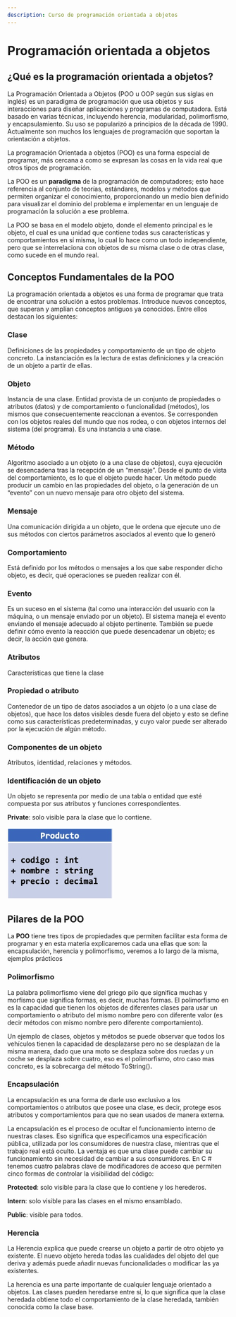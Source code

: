 ```yaml
---
description: Curso de programación orientada a objetos
---
```


# Programación orientada a objetos

## ¿Qué es la programación orientada a objetos?

La Programación Orientada a Objetos \(POO u OOP según sus siglas en inglés\) es un paradigma de programación que usa objetos y sus interacciones para diseñar aplicaciones y programas de computadora. Está basado en varias técnicas, incluyendo herencia, modularidad, polimorfismo, y encapsulamiento. Su uso se popularizó a principios de la década de 1990. Actualmente son muchos los lenguajes de programación que soportan la orientación a objetos.

La programación Orientada a objetos \(POO\) es una forma especial de programar, más cercana a como se expresan las cosas en la vida real que otros tipos de programación.

La POO es un **paradigma** de la programación de computadores; esto hace referencia al conjunto de teorías, estándares, modelos y métodos que permiten organizar el conocimiento, proporcionando un medio bien definido para visualizar el dominio del problema e implementar en un lenguaje de programación la solución a ese problema.

La POO se basa en el modelo objeto, donde el elemento principal es le objeto, el cual es una unidad que contiene todas sus características y comportamientos en sí misma, lo cual lo hace como un todo independiente, pero que se interrelaciona con objetos de su misma clase o de otras clase, como sucede en el mundo real.

## Conceptos Fundamentales de la POO

La programación orientada a objetos es una forma de programar que trata de encontrar una solución a estos problemas. Introduce nuevos conceptos, que superan y amplían conceptos antiguos ya conocidos. Entre ellos destacan los siguientes:

### Clase

Definiciones de las propiedades y comportamiento de un tipo de objeto concreto. La instanciación es la lectura de estas definiciones y la creación de un objeto a partir de ellas.

### Objeto

Instancia de una clase. Entidad provista de un conjunto de propiedades o atributos \(datos\) y de comportamiento o funcionalidad \(métodos\), los mismos que consecuentemente reaccionan a eventos. Se corresponden con los objetos reales del mundo que nos rodea, o con objetos internos del sistema \(del programa\). Es una instancia a una clase.

### Método

Algoritmo asociado a un objeto \(o a una clase de objetos\), cuya ejecución se desencadena tras la recepción de un “mensaje”. Desde el punto de vista del comportamiento, es lo que el objeto puede hacer. Un método puede producir un cambio en las propiedades del objeto, o la generación de un “evento” con un nuevo mensaje para otro objeto del sistema.

### Mensaje

Una comunicación dirigida a un objeto, que le ordena que ejecute uno de sus métodos con ciertos parámetros asociados al evento que lo generó

### Comportamiento

Está definido por los métodos o mensajes a los que sabe responder dicho objeto, es decir, qué operaciones se pueden realizar con él.

### Evento

Es un suceso en el sistema \(tal como una interacción del usuario con la máquina, o un mensaje enviado por un objeto\). El sistema maneja el evento enviando el mensaje adecuado al objeto pertinente. También se puede definir cómo evento la reacción que puede desencadenar un objeto; es decir, la acción que genera.

### Atributos

Características que tiene la clase

### Propiedad o atributo

Contenedor de un tipo de datos asociados a un objeto \(o a una clase de objetos\), que hace los datos visibles desde fuera del objeto y esto se define como sus características predeterminadas, y cuyo valor puede ser alterado por la ejecución de algún método.

### Componentes de un objeto

Atributos, identidad, relaciones y métodos.

### Identificación de un objeto

Un objeto se representa por medio de una tabla o entidad que esté compuesta por sus atributos y funciones correspondientes.

**Private**: solo visible para la clase que lo contiene. 

![Representaci&#xF3;n de una clase](.gitbook/assets/image.png)

## Pilares de la POO

La **POO** tiene tres tipos de propiedades que permiten facilitar esta forma de programar y en esta materia  explicaremos cada una ellas que son: la encapsulación, herencia y polimorfismo, veremos a lo largo de la misma, ejemplos prácticos 

### **Polimorfismo**

La palabra polimorfismo viene del griego pilo que significa muchas y morfismo que significa formas, es decir, muchas formas. El polimorfismo en es la capacidad que tienen los objetos de diferentes clases para usar un comportamiento o atributo del mismo nombre pero con diferente valor \(es decir métodos con mismo nombre pero diferente comportamiento\).

Un ejemplo de clases, objetos y métodos se puede observar que todos los vehículos tienen la capacidad de desplazarse pero no se desplazan de la misma manera, dado que una moto se desplaza sobre dos ruedas y un coche se desplaza sobre cuatro, eso es el polimorfismo, otro caso mas concreto, es la sobrecarga del método ToString\(\)**.**

### **Encapsulación**

La encapsulación es una forma de darle uso exclusivo a los comportamientos o atributos que posee una clase, es decir, protege esos atributos y comportamientos para que no sean usados de manera externa.

La encapsulación es el proceso de ocultar el funcionamiento interno de nuestras clases. Eso significa que especificamos una especificación pública, utilizada por los consumidores de nuestra clase, mientras que el trabajo real está oculto. La ventaja es que una clase puede cambiar su funcionamiento sin necesidad de cambiar a sus consumidores. En C \# tenemos cuatro palabras clave de modificadores de acceso que permiten cinco formas de controlar la visibilidad del código:

**Protected**: solo visible para la clase que lo contiene y los herederos. 

**Intern**: solo visible para las clases en el mismo ensamblado. 

**Public**: visible para todos.

### Herencia

La Herencia explica que puede crearse un objeto a partir de otro objeto ya existente. El nuevo objeto hereda todas las cualidades del objeto del que deriva y además puede añadir nuevas funcionalidades o modificar las ya existentes.

La herencia es una parte importante de cualquier lenguaje orientado a objetos. Las clases pueden heredarse entre sí, lo que significa que la clase heredada obtiene todo el comportamiento de la clase heredada, también conocida como la clase base.

